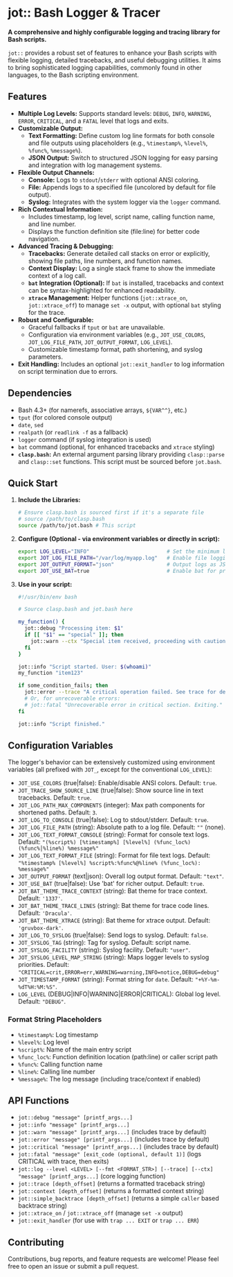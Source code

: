 # jot:: Bash Logger & Tracer

**A comprehensive and highly configurable logging and tracing library for Bash scripts.**

`jot::` provides a robust set of features to enhance your Bash scripts with flexible logging, detailed tracebacks, and useful debugging utilities. It aims to bring sophisticated logging capabilities, commonly found in other languages, to the Bash scripting environment.

## Features

* **Multiple Log Levels:** Supports standard levels: `DEBUG`, `INFO`, `WARNING`, `ERROR`, `CRITICAL`, and a `FATAL` level that logs and exits.
* **Customizable Output:**
  * **Text Formatting:** Define custom log line formats for both console and file outputs using placeholders (e.g., `%timestamp%`, `%level%`, `%func%`, `%message%`).
  * **JSON Output:** Switch to structured JSON logging for easy parsing and integration with log management systems.
* **Flexible Output Channels:**
  * **Console:** Logs to `stdout`/`stderr` with optional ANSI coloring.
  * **File:** Appends logs to a specified file (uncolored by default for file output).
  * **Syslog:** Integrates with the system logger via the `logger` command.
* **Rich Contextual Information:**
  * Includes timestamp, log level, script name, calling function name, and line number.
  * Displays the function definition site (file:line) for better code navigation.
* **Advanced Tracing & Debugging:**
  * **Tracebacks:** Generate detailed call stacks on error or explicitly, showing file paths, line numbers, and function names.
  * **Context Display:** Log a single stack frame to show the immediate context of a log call.
  * **`bat` Integration (Optional):** If `bat` is installed, tracebacks and context can be syntax-highlighted for enhanced readability.
  * **`xtrace` Management:** Helper functions (`jot::xtrace_on`, `jot::xtrace_off`) to manage `set -x` output, with optional `bat` styling for the trace.
* **Robust and Configurable:**
  * Graceful fallbacks if `tput` or `bat` are unavailable.
  * Configuration via environment variables (e.g., `JOT_USE_COLORS`, `JOT_LOG_FILE_PATH`, `JOT_OUTPUT_FORMAT`, `LOG_LEVEL`).
  * Customizable timestamp format, path shortening, and syslog parameters.
* **Exit Handling:** Includes an optional `jot::exit_handler` to log information on script termination due to errors.

## Dependencies

* Bash 4.3+ (for namerefs, associative arrays, `${VAR^^}`, etc.)
* `tput` (for colored console output)
* `date`, `sed`
* `realpath` (or `readlink -f` as a fallback)
* `logger` command (if syslog integration is used)
* `bat` command (optional, for enhanced tracebacks and `xtrace` styling)
* **`clasp.bash`:** An external argument parsing library providing `clasp::parse` and `clasp::set` functions. This script must be sourced before `jot.bash`.

## Quick Start

1. **Include the Libraries:**
  
    ```bash
    # Ensure clasp.bash is sourced first if it's a separate file
    # source /path/to/clasp.bash 
    source /path/to/jot.bash # This script
    ```

2. **Configure (Optional - via environment variables or directly in script):**
  
    ```bash
    export LOG_LEVEL="INFO"                         # Set the minimum log level to display
    export JOT_LOG_FILE_PATH="/var/log/myapp.log"   # Enable file logging
    export JOT_OUTPUT_FORMAT="json"                 # Output logs as JSON
    export JOT_USE_BAT=true                         # Enable bat for pretty traces if installed
    ```

3. **Use in your script:**
  
    ```bash
    #!/usr/bin/env bash

    # Source clasp.bash and jot.bash here

    my_function() {
      jot::debug "Processing item: $1"
      if [[ "$1" == "special" ]]; then
        jot::warn --ctx "Special item received, proceeding with caution."
      fi
    }

    jot::info "Script started. User: $(whoami)"
    my_function "item123"

    if some_condition_fails; then
      jot::error --trace "A critical operation failed. See trace for details."
      # Or, for unrecoverable errors:
      # jot::fatal "Unrecoverable error in critical section. Exiting." 127
    fi

    jot::info "Script finished."
    ```

## Configuration Variables

The logger's behavior can be extensively customized using environment variables (all prefixed with `JOT_`, except for the conventional `LOG_LEVEL`):

* `JOT_USE_COLORS` (true|false): Enable/disable ANSI colors. Default: `true`.
* `JOT_TRACE_SHOW_SOURCE_LINE` (true|false): Show source line in text tracebacks. Default: `true`.
* `JOT_LOG_PATH_MAX_COMPONENTS` (integer): Max path components for shortened paths. Default: `3`.
* `JOT_LOG_TO_CONSOLE` (true|false): Log to stdout/stderr. Default: `true`.
* `JOT_LOG_FILE_PATH` (string): Absolute path to a log file. Default: `""` (none).
* `JOT_LOG_TEXT_FORMAT_CONSOLE` (string): Format for console text logs.
    Default: `"(%script%) [%timestamp%] [%level%] (%func_loc%) (%func%│%line%) %message%"`
* `JOT_LOG_TEXT_FORMAT_FILE` (string): Format for file text logs.
    Default: `"%timestamp% [%level%] %script%:%func%@%line% (%func_loc%): %message%"`
* `JOT_OUTPUT_FORMAT` (text|json): Overall log output format. Default: `"text"`.
* `JOT_USE_BAT` (true|false): Use 'bat' for richer output. Default: `true`.
* `JOT_BAT_THEME_TRACE_CONTEXT` (string): Bat theme for trace context. Default: `'1337'`.
* `JOT_BAT_THEME_TRACE_LINES` (string): Bat theme for trace code lines. Default: `'Dracula'`.
* `JOT_BAT_THEME_XTRACE` (string): Bat theme for xtrace output. Default: `'gruvbox-dark'`.
* `JOT_LOG_TO_SYSLOG` (true|false): Send logs to syslog. Default: `false`.
* `JOT_SYSLOG_TAG` (string): Tag for syslog. Default: script name.
* `JOT_SYSLOG_FACILITY` (string): Syslog facility. Default: `"user"`.
* `JOT_SYSLOG_LEVEL_MAP_STRING` (string): Maps logger levels to syslog priorities.
    Default: `"CRITICAL=crit,ERROR=err,WARNING=warning,INFO=notice,DEBUG=debug"`
* `JOT_TIMESTAMP_FORMAT` (string): Format string for `date`. Default: `"+%Y-%m-%dT%H:%M:%S"`.
* `LOG_LEVEL` (DEBUG|INFO|WARNING|ERROR|CRITICAL): Global log level. Default: `"DEBUG"`.

### Format String Placeholders

* `%timestamp%`: Log timestamp
* `%level%`: Log level
* `%script%`: Name of the main entry script
* `%func_loc%`: Function definition location (path:line) or caller script path
* `%func%`: Calling function name
* `%line%`: Calling line number
* `%message%`: The log message (including trace/context if enabled)

## API Functions

* `jot::debug "message" [printf_args...]`
* `jot::info "message" [printf_args...]`
* `jot::warn "message" [printf_args...]` (includes trace by default)
* `jot::error "message" [printf_args...]` (includes trace by default)
* `jot::critical "message" [printf_args...]` (includes trace by default)
* `jot::fatal "message" [exit_code (optional, default 1)]` (logs CRITICAL with trace, then exits)
* `jot::log --level <LEVEL> [--fmt <FORMAT_STR>] [--trace] [--ctx] "message" [printf_args...]` (core logging function)
* `jot::trace [depth_offset]` (returns a formatted traceback string)
* `jot::context [depth_offset]` (returns a formatted context string)
* `jot::simple_backtrace [depth_offset]` (returns a simple `caller` based backtrace string)
* `jot::xtrace_on` / `jot::xtrace_off` (manage `set -x` output)
* `jot::exit_handler` (for use with `trap ... EXIT` or `trap ... ERR`)

## Contributing

Contributions, bug reports, and feature requests are welcome! Please feel free to open an issue or submit a pull request.
